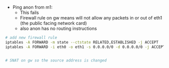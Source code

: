 - Ping anon from m1:
	- This fails
	- Firewall rule on gw means will not allow any packets in or out of eth1 (the public facing network card)
	- also anon has no routing instructions 

```bash
# add new firewall rule
iptables -A FORWARD -m state --ctstate RELATED,ESTABLISHED -j ACCEPT
iptables -A FORWARD -i eth0 -o eth1 -s 0.0.0.0/0 -d 0.0.0.0/0 -j ACCEPT


# SNAT on gw so the source address is changed 







```



